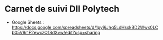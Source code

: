 # Carnet de suivi DII Polytech

* Google Sheets : https://docs.google.com/spreadsheets/d/1py9jJhq5LdHsxkBD2Wwx0LCb05V8r1F2ewxzO1SdXvw/edit?usp=sharing
